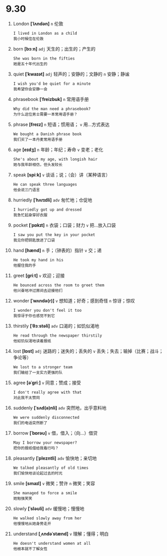 # 9.30

1. London **[ˈlʌndən]** `n` 伦敦

   ```
   I lived in London as a child
   我小时候住在伦敦
   ```

2. born **[bɔːn]** `adj` 天生的；出生的；产生的

   ```
   She was born in the fifties
   她是五十年代出生的
   ```

3. quiet **[ˈkwaɪət]** `adj` 轻声的；安静的；文静的 `n` 安静；静谧

   ```
   I wish you'd be quiet for a minute
   我希望你会安静一会
   ```

4. phrasebook **[ˈfreizbuk]** `n` 常用语手册

   ```
   Why did the man need a phrasebook?
   为什么这位男士需要一本常用语手册？
   ```

5. phrase **[freɪz]** `n` 短语；惯用语； `v` 用...方式表达

   ```
   We bought a Danish phrase book
   我们买了一本丹麦常用语手册
   ```

6. age **[eɪdʒ]** `n` 年龄；年纪；寿命 `v` 变老；老化

   ```
   She's about my age, with longish hair
   她与我年龄相仿，但头发较长
   ```

7. speak **[spiːk]** `v` 谈话；说；（会）讲（某种语言）

   ```
   He can speak three languages
   他会说三门语言
   ```

8. hurriedly **[ˈhʌrɪdli]** `adv` 匆忙地；仓促地

   ```
   I hurriedly got up and dressed
   我急忙起身穿好衣服
   ```

9. pocket **[ˈpɒkɪt]** `n` 衣袋；口袋；财力 `v` 把...放入口袋

   ```
   I saw you put the key in your pocket
   我见你把钥匙放进了口袋
   ```

10. hand **[hænd]** `n` 手；（钟表的）指针 `v` 交；递

    ```
    He took my hand in his
    他握住我的手
    ```

11. greet **[ɡriːt]** `v` 欢迎；迎接

    ```
    He bounced across the room to greet them
    他兴奋地冲过房间去迎接他们
    ```

12. wonder **[ˈwʌndə(r)]** `v` 想知道；好奇；感到奇怪 `n` 惊讶；惊叹

    ```
    I wonder you don't feel it too
    我惊讶于你也感觉不到它
    ```

13. thirstily **[ˈθɜːstəli]** `adv` 口渴的；如饥似渴地

    ```
    He read through the newspaper thirstily
    他如饥似渴地读着报纸
    ```

14. lost **[lɒst]** `adj` 迷路的；迷失的；丢失的 `v` 丢失；失去；输掉（比赛；战斗；争论等）

    ```
    We lost to a stronger team
    我们输给了一支实力更强的队
    ```

15. agree **[əˈɡriː]** `v` 同意；赞成；接受

    ```
    I don't really agree with that
    对此我不太赞同
    ```

16. suddenly **[ˈsʌd(ə)nli]** `adv` 突然地，出乎意料地

    ```
    We were suddenly disconnected
    我们的电话突然断了
    ```

17. borrow **[ˈbɒrəʊ]** `v` 借，借入；（向...）借贷

    ```
    May I borrow your newspaper?
    把你的报纸借给我看行吗？
    ```

18. pleasantly **[ˈplezntli]** `adv` 愉快地；亲切地

    ```
    We talked pleasantly of old times
    我们愉快地谈论起过去的时光
    ```

19. smile **[smaɪl]** `v` 微笑；赞许 `n` 微笑；笑容

    ```
    She managed to force a smile
    她勉强笑笑
    ```

20. slowly **[ˈsləʊli]** `adv` 缓慢地；慢慢地

    ```
    He walked slowly away from her
    他慢慢地从她身旁走开
    ```

21. understand **[ˌʌndəˈstænd]** `v` 理解；懂得；明白
    ```
    He doesn't understand women at all
    他根本就不了解女性
    ```
